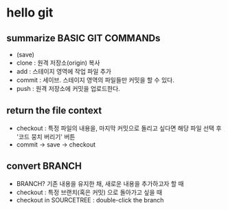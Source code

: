 # hello git

## summarize BASIC GIT COMMANDs

- (save)
- clone : 원격 저장소(origin) 복사
- add : 스테이지 영역에 작업 파일 추가
- commit : 세이브. 스테이지 영역의 파일들만 커밋을 할 수 있다.
- push : 원격 저장소에 커밋을 업로드한다.

## return the file context

- checkout : 특정 파일의 내용을, 마지막 커밋으로 돌리고 싶다면 해당 파일 선택 후 '코드 뭉치 버리기' 버튼
- commit -> save -> checkout

## convert BRANCH

- BRANCH? 기존 내용을 유지한 채, 새로운 내용을 추가하고자 할 때
- checkout : 특정 브랜치(혹은 커밋) 으로 돌아가고 싶을 때
- checkout in SOURCETREE : double-click the branch
